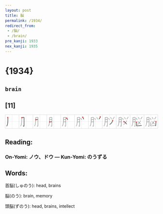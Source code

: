 ```yaml
---
layout: post
title: 脳
permalink: /1934/
redirect_from:
 - /脳/
 - /brain/
pre_kanji: 1933
nex_kanji: 1935
---
```


# {1934}

## `brain`

## [11]

<div class="stroke"><img src="../images/E884B3.png" /></div>

## Reading:

### On-Yomi: ノウ、ドウ &mdash; Kun-Yomi: のうずる

## Words:

首脳(しゅのう): head, brains

脳(のう): brain, memory

頭脳(ずのう): head, brains, intellect
